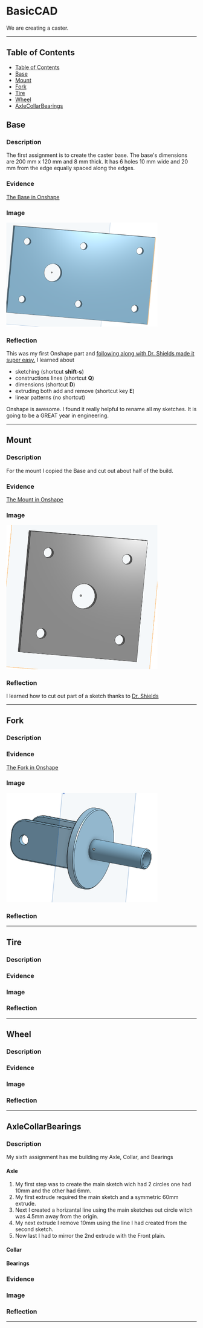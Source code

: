 # BasicCAD

We are creating a caster.

---
## Table of Contents
* [Table of Contents](#Table-of-Contents)
* [Base](#Base)
* [Mount](#Mount)
* [Fork](#Fork)
* [Tire](#Tire)
* [Wheel](#Wheel)
* [AxleCollarBearings](#AxleCollarBearings)

## Base

### Description

The first assignment is to create the caster base.  The base's dimensions are 200 mm x 120 mm and 8 mm thick.  It has 6 holes 10 mm wide and 20 mm from the edge equally spaced along the edges.

### Evidence
[The Base in Onshape](https://cvilleschools.onshape.com/documents/7c7c32d6a398bc753a581861/w/929574fe5943517196066f9a/e/c9317f6beabefe45f7942acb)

### Image

<img src="https://github.com/jslatos85/BasicCAD/blob/master/Caster_Part_Pics/Screenshot%202020-10-02%20090436.png?raw=true" width="400">

### Reflection

This was my first Onshape part and [following along with Dr. Shields made it super easy.](https://www.youtube.com/watch?v=93BFUD-HAG8&feature=emb_title&scrlybrkr=5670f0b4)  I learned about 
* sketching (shortcut **shift-s**)
* constructions lines (shortcut **Q**)
* dimensions (shortcut **D**)
* extruding both add and remove (shortcut key **E**)
* linear patterns (no shortcut)

Onshape is awesome.  I found it really helpful to rename all my sketches.  It is going to be a GREAT year in engineering.

---


## Mount

### Description

For the mount I copied the Base and cut out about half of the build.

### Evidence
[The Mount in Onshape](https://cvilleschools.onshape.com/documents/7c7c32d6a398bc753a581861/w/929574fe5943517196066f9a/e/c9317f6beabefe45f7942acb)

### Image

<img src="https://github.com/jslatos85/BasicCAD/blob/master/Caster_Part_Pics/Screenshot%202020-10-02%20090456.png?raw=true" width="400">

### Reflection

I learned how to cut out part of a sketch thanks to [Dr. Shields](https://www.youtube.com/watch?v=BWDk4BZFXDQ&feature=youtu.be)

---


## Fork

### Description

### Evidence
[The Fork in Onshape](https://cvilleschools.onshape.com/documents/7c7c32d6a398bc753a581861/w/929574fe5943517196066f9a/e/6f9233510608aefb04ff904b)

### Image

<img src="https://github.com/jslatos85/BasicCAD/blob/master/Caster_Part_Pics/Screenshot%202020-10-02%20090628.png?raw=true" width="400">

### Reflection

---


## Tire

### Description

### Evidence

### Image

### Reflection

---


## Wheel

### Description

### Evidence

### Image

### Reflection

---


## AxleCollarBearings

### Description

My sixth assignment has me building my Axle, Collar, and Bearings
#### Axle
1. My first step was to create the main sketch wich had 2 circles one had 10mm and the other had 6mm. 
2. My first extrude required the main sketch and a symmetric 60mm extrude. 
3. Next I created a horizantal line using the main sketches out circle witch was 4.5mm away from the origin.
4. My next extrude I remove 10mm using the line I had created from the second sketch.
5. Now last I had to mirror the 2nd extrude with the Front plain.
#### Collar

#### Bearings

### Evidence

### Image

### Reflection

---
